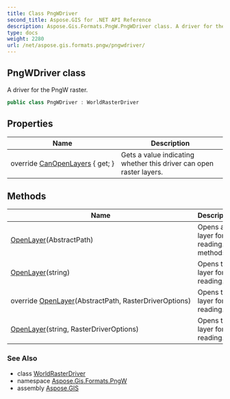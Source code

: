 ```yaml
---
title: Class PngWDriver
second_title: Aspose.GIS for .NET API Reference
description: Aspose.Gis.Formats.PngW.PngWDriver class. A driver for the PngW raster
type: docs
weight: 2280
url: /net/aspose.gis.formats.pngw/pngwdriver/
---
```

## PngWDriver class

A driver for the PngW raster.

```csharp
public class PngWDriver : WorldRasterDriver
```

## Properties

| Name | Description |
| --- | --- |
| override [CanOpenLayers](../../aspose.gis.formats.pngw/pngwdriver/canopenlayers/) { get; } | Gets a value indicating whether this driver can open raster layers. |

## Methods

| Name | Description |
| --- | --- |
| [OpenLayer](../../aspose.gis.formats.worldfile/worldrasterdriver/openlayer/)(AbstractPath) | Opens a layer for reading. (2 methods) |
| [OpenLayer](../../aspose.gis/rasterdriver/openlayer/)(string) | Opens the layer for reading. |
| override [OpenLayer](../../aspose.gis.formats.pngw/pngwdriver/openlayer/#openlayer_2)(AbstractPath, RasterDriverOptions) | Opens the layer for reading. |
| [OpenLayer](../../aspose.gis/rasterdriver/openlayer/)(string, RasterDriverOptions) | Opens the layer for reading. |

### See Also

* class [WorldRasterDriver](../../aspose.gis.formats.worldfile/worldrasterdriver/)
* namespace [Aspose.Gis.Formats.PngW](../../aspose.gis.formats.pngw/)
* assembly [Aspose.GIS](../../)


